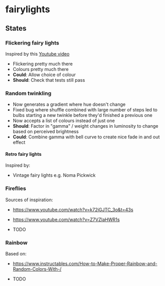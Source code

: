 # fairylights

## States

### Flickering fairy lights

Inspired by this [Youtube video](https://www.youtube.com/watch?v=zeOw5MZWq24)

- Flickering pretty much there
- Colours pretty much there
- **Could**: Allow choice of colour
- **Should**: Check that tests still pass

### Random twinkling

- Now generates a gradient where hue doesn't change
- Fixed bug where shuffle combined with large number of steps led to bulbs starting a new twinkle before they'd finished a previous one
- Now accepts a list of colours instead of just one
- **Should**: Factor in "gamma" / weight changes in luminosity to change based on perceived brightness
- **Could**: Combine gamma with bell curve to create nice fade in and out effect

#### Retro fairy lights

Inspired by:
- Vintage fairy lights e.g. Noma Pickwick

### Fireflies

Sources of inspiration:
- https://www.youtube.com/watch?v=k72jGJTC_3o&t=43s
- https://www.youtube.com/watch?v=Z7VZlaHWR1s

- TODO

### Rainbow

Based on:
- https://www.instructables.com/How-to-Make-Proper-Rainbow-and-Random-Colors-With-/

- TODO


